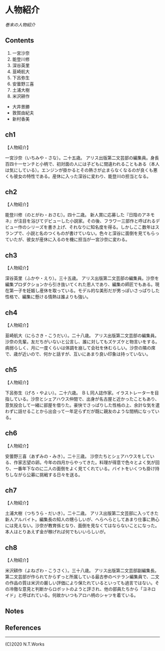 # 人物紹介

*巻末の人物紹介*

## Contents

1. 一宮沙奈
2. 能登川修
3. 深谷英里
4. 韮崎航大
5. 下呂弥生
6. 安曇野三喜
7. 土浦大樹
8. 米沢耕作

- 大井景勝
- 敦賀由紀夫
- 新村香美

## ch1

【人物紹介】

一宮沙奈（いちみや・さな）。二十五歳。
アリス出版第二文芸部の編集員。身長百四十一センチと小柄で、初対面の人には子どもに間違われることもある（本人は気にしている）。エンジンが掛かるとその熱さが止まらなくなるのが良くも悪くも彼女の特性である。産休に入った深谷に変わり、能登川の担当となる。


## ch2

【人物紹介】

能登川修（のとがわ・おさむ）。四十二歳。
新人賞に応募した『日陰のアネモネ』が注目を浴びてデビューした小説家。その後、フラワー三部作と呼ばれるデビュー作のシリーズを書き上げ、それなりに知名度を得る。しかしここ数年はスランプで、小説と名のつくものが書けていない。色々と深谷に面倒を見てもらっていたが、彼女が産休に入るのを機に担当が一宮沙奈に変わる。

## ch3

【人物紹介】

深谷英里（ふかや・えり）。三十五歳。
アリス出版第二文芸部の編集員。沙奈を編集プロダクションから引き抜いてくれた恩人であり、編集の師匠でもある。現在第一子を妊娠し産休を取っている。モデル的な美形だが男っぽいさっぱりした性格で、編集に懸ける情熱は誰よりも強い。

## ch4

【人物紹介】

韮崎航大（にらさき・こうだい）。二十八歳。
アリス出版第二文芸部の編集員。沙奈の先輩。友だちがいないと公言し、誰に対してもズケズケと物言いをする。病弱らしく、月に一度くらいは体調を崩して会社を休むらしい。沙奈の隣の席で、歳が近いので、何かと話すが、互いにあまり良い印象は持っていない。

## ch5

【人物紹介】

下呂弥生（げろ・やよい）。二十六歳。
ＢＬ同人誌作家。イラストレーターを目指している。沙奈とシェアハウス仲間で、出身が名古屋と近かったこともあり、意気投合して一緒に部屋を借りた。豪快でさっぱりした性格の上、余計な気を遣わずに話せることから出会って一年足らずだが既に親友のような間柄になっている。

## ch6

【人物紹介】

安曇野三喜（あずみの・みき）。二十三歳。
沙奈たちとシェアハウスをしている、作家志望の卵。今年の四月からやってきた。料理が得意で色々とよく気が回り、一番年下なのに二人の面倒をよく見てくれている。バイトをいくつも掛け持ちしながら公募に挑戦する日々を送る。

## ch7

【人物紹介】

土浦大樹（つちうら・だいき）。二十二歳。
アリス出版第二文芸部に入ってきた新人アルバイト。編集長の知人の甥らしいが、へらへらとしてあまり仕事に熱心には見えない。沙奈が教育係となり、面倒を見なくてはならないことになった。本人はとりあえず金が稼げれば何でもいいらしいが。

## ch8

【人物紹介】

米沢耕作（よねざわ・こうさく）。三十八歳。
アリス出版第二文芸部副編集長。第二文芸部が作られてからずっと所属している最古参のベテラン編集員で、二文の作品の質は米沢の厳しい評価により保たれているといっても過言ではない。その冷徹な意見と判断からロボットのようと評され、他の部員たちから「ヨネロイド」と呼ばれている。何故かいつもアロハ柄のシャツを着ている。

## Notes

## References

---
(C)2020 N.T.Works
